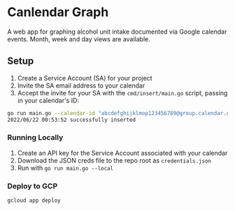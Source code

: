 # Canlendar Graph

A web app for graphing alcohol unit intake documented via Google calendar events. Month, week and day views are available. 

## Setup

1) Create a Service Account (SA) for your project
1) Invite the SA email address to your calendar
1) Accept the invite for your SA with the `cmd/insert/main.go` script, passing in your calendar's ID:
```bash
go run main.go --calendar-id "abcdefghijklmop123456789@group.calendar.google.com"
2022/06/22 00:53:52 successfully inserted
```

### Running Locally

1) Create an API key for the Service Account associated with your calendar
1) Download the JSON creds file to the repo root as `credentials.json`
1) Run with `go run main.go --local`

### Deploy to GCP

```bash
gcloud app deploy
```